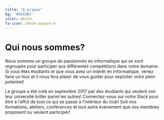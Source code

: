 ```yaml
---
title: "À propos"
bg: '#941907'
color: white
fa-icon: check-square-o
---
```


# Qui nous sommes?

Nous sommes un groupe de passionnés en informatique qui se sont regroupés pour participer aux différentes compétitions dans notre domaine. Si vous êtes étudiants et que vous avez un intérêt en informatique, venez faire un tour et il nous fera plaisir de vous guider pour exploiter votre plein potentiel!

Le groupe a été créé en septembre 2017 par des étudiants qui veulent voir leur université briller parmi les autres! Connectez-vous sur notre Slack pour être à l’affut de tout ce qui se passe à l’intérieur du club! Soit nos formations, ateliers, conférences et tout autre événement que nos membres proposent ou veulent participer!
